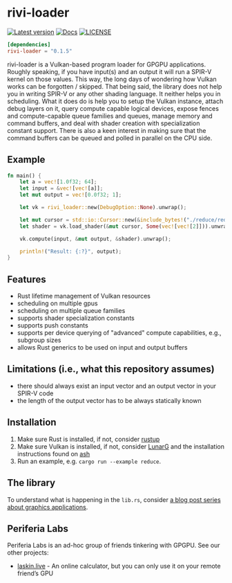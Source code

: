 # rivi-loader

[![Latest version](https://img.shields.io/crates/v/rivi-loader.svg)](https://crates.io/crates/rivi-loader)
[![Docs](https://docs.rs/rivi-loader/badge.svg)](https://docs.rs/rivi-loader/)
[![LICENSE](https://img.shields.io/badge/license-GPL-blue.svg)](LICENSE-GPL)

```toml
[dependencies]
rivi-loader = "0.1.5"
```

rivi-loader is a Vulkan-based program loader for GPGPU applications. Roughly speaking, if you have input(s) and an output it will run a SPIR-V kernel on those values. This way, the long days of wondering how Vulkan works can be forgotten / skipped. That being said, the library does not help you in writing SPIR-V or any other shading language. It neither helps you in scheduling. What it does do is help you to setup the Vulkan instance, attach debug layers on it, query compute capable logical devices, expose fences and compute-capable queue families and queues, manage memory and command buffers, and deal with shader creation with specialization constant support. There is also a keen interest in making sure that the command buffers can be queued and polled in parallel on the CPU side.

## Example

```Rust
fn main() {
    let a = vec![1.0f32; 64];
    let input = &vec![vec![a]];
    let mut output = vec![0.0f32; 1];

    let vk = rivi_loader::new(DebugOption::None).unwrap();

    let mut cursor = std::io::Cursor::new(&include_bytes!("./reduce/reduce.spv")[..]);
    let shader = vk.load_shader(&mut cursor, Some(vec![vec![2]])).unwrap();

    vk.compute(input, &mut output, &shader).unwrap();

    println!("Result: {:?}", output);
}
```

## Features

- Rust lifetime management of Vulkan resources
- scheduling on multiple gpus
- scheduling on multiple queue families
- supports shader specialization constants
- supports push constants
- supports per device querying of "advanced" compute capabilities, e.g., subgroup sizes
- allows Rust generics to be used on input and output buffers

## Limitations (i.e., what this repository assumes)

- there should always exist an input vector and an output vector in your SPIR-V code
- the length of the output vector has to be always statically known

## Installation

1. Make sure Rust is installed, if not, consider [rustup](https://rustup.rs/)
2. Make sure Vulkan is installed, if not, consider [LunarG](https://vulkan.lunarg.com/sdk/home) and the installation instructions found on [ash](https://github.com/MaikKlein/ash#example)
3. Run an example, e.g. `cargo run --example reduce`.

## The library

To understand what is happening in the `lib.rs`, consider [a blog post series about graphics applications](https://hoj-senna.github.io/ashen-aetna/).

## Periferia Labs

Periferia Labs is an ad-hoc group of friends tinkering with GPGPU. See our other projects:

- [laskin.live](https://github.com/periferia-labs/laskin.live) - An online calculator, but you can only use it on your remote friend’s GPU
